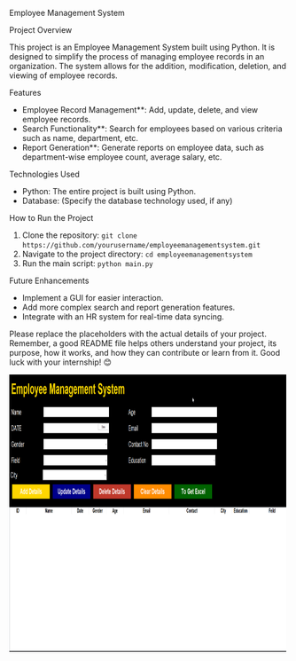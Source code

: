 

 Employee Management System

 Project Overview

This project is an Employee Management System built using Python. It is designed to simplify the process of managing employee records in an organization. The system allows for the addition, modification, deletion, and viewing of employee records.

 Features

- Employee Record Management**: Add, update, delete, and view employee records.
- Search Functionality**: Search for employees based on various criteria such as name, department, etc.
- Report Generation**: Generate reports on employee data, such as department-wise employee count, average salary, etc.

 Technologies Used

- Python: The entire project is built using Python.
- Database: (Specify the database technology used, if any)

 How to Run the Project

1. Clone the repository: `git clone https://github.com/yourusername/employeemanagementsystem.git`
2. Navigate to the project directory: `cd employeemanagementsystem`
3. Run the main script: `python main.py`

 Future Enhancements

- Implement a GUI for easier interaction.
- Add more complex search and report generation features.
- Integrate with an HR system for real-time data syncing.



Please replace the placeholders with the actual details of your project. Remember, a good README file helps others understand your project, its purpose, how it works, and how they can contribute or learn from it. Good luck with your internship! 😊


<img src="employee.png" alt="Description of the image" width="500" height="500">
